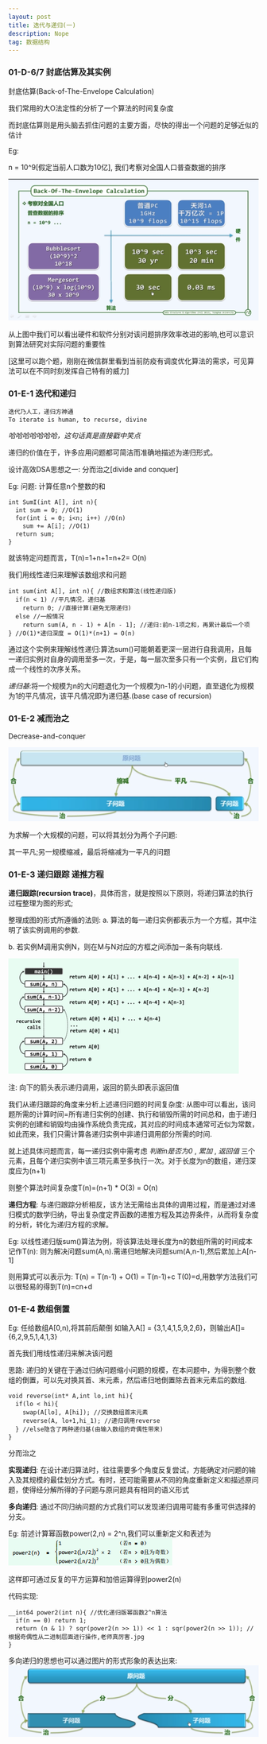 ```yaml
---
layout: post
title: 迭代与递归(一)
description: Nope
tag: 数据结构
---
```


### 01-D-6/7 封底估算及其实例

封底估算(Back-of-The-Envelope Calculation)

我们常用的大O法定性的分析了一个算法的时间复杂度

而封底估算则是用头脑去抓住问题的主要方面，尽快的得出一个问题的足够近似的估计

Eg:

n = 10^9[假定当前人口数为10亿],
我们考察对全国人口普查数据的排序

![](/images/post_image/封底估算.png)

从上图中我们可以看出硬件和软件分别对该问题排序效率改进的影响,也可以意识到算法研究对实际问题的重要性

[这里可以跑个题，刚刚在微信群里看到当前防疫有调度优化算法的需求，可见算法可以在不同时刻发挥自己特有的威力]

### 01-E-1 迭代和递归

    迭代乃人工，递归方神通
    To iterate is human, to recurse, divine

*哈哈哈哈哈哈哈，这句话真是直接戳中笑点*

  递归的价值在于，许多应用问题都可简洁而准确地描述为递归形式。

设计高效DSA思想之一: 分而治之[divide and conquer]

Eg:
问题: 计算任意n个整数的和

```
int SumI(int A[], int n){
  int sum = 0; //O(1)
  for(int i = 0; i<n; i++) //O(n)
    sum += A[i]; //O(1)
  return sum;
}
```
就该特定问题而言，T(n)=1+n+1=n+2= O(n)

我们用线性递归来理解该数组求和问题

```
int sum(int A[], int n){ //数组求和算法(线性递归版)
  if(n < 1) //平凡情况，递归基
    return 0; //直接计算(避免无限递归)
  else //一般情况
    return sum(A, n - 1) + A[n - 1]; //递归:前n-1项之和，再累计最后一个项
} //O(1)*递归深度 = O(1)*(n+1) = O(n)
```

通过这个实例来理解线性递归:算法sum()可能朝着更深一层进行自我调用，且每一递归实例对自身的调用至多一次，于是，每一层次至多只有一个实例，且它们构成一个线性的次序关系。

*递归基*:将一个规模为n的大问题退化为一个规模为n-1的小问题，直至退化为规模为1的平凡情况，该平凡情况即为递归基.(base case of recursion)

### 01-E-2 减而治之
Decrease-and-conquer

![](/images/post_image/减而治之.png)

为求解一个大规模的问题，可以将其划分为两个子问题:

其一平凡;另一规模缩减，最后将缩减为一平凡的问题

### 01-E-3 递归跟踪 递推方程

**递归跟踪(recursion trace)**，具体而言，就是按照以下原则，将递归算法的执行过程整理为图的形式;

整理成图的形式所遵循的法则:
a. 算法的每一递归实例都表示为一个方框，其中注明了该实例调用的参数.

b. 若实例M调用实例N，则在M与N对应的方框之间添加一条有向联线.

![](/images/post_image/递归调用.png)

注: 向下的箭头表示递归调用，返回的箭头即表示返回值

我们从递归跟踪的角度来分析上述递归问题的时间复杂度:
从图中可以看出，该问题所需的计算时间=所有递归实例的创建、执行和销毁所需的时间总和，由于递归实例的创建和销毁均由操作系统负责完成，其对应的时间成本通常可近似为常数，如此而来，我们只需计算各递归实例中非递归调用部分所需的时间.

就上述具体问题而言，每一递归实例中需考虑 *判断n是否为0* , *累加* , *返回值* 三个元素，且每个递归实例中该三项元素至多执行一次。对于长度为n的数组，递归深度应为(n+1)

则整个算法时间复杂度T(n)=(n+1) * O(3) = O(n)

**递归方程**: 与递归跟踪分析相反，该方法无需给出具体的调用过程，而是通过对递归模式的数学归纳，导出复杂度定界函数的递推方程及其边界条件，从而将复杂度的分析，转化为递归方程的求解。

Eg: 以线性递归版sum()算法为例，将该算法处理长度为n的数组所需的时间成本记作T(n): 则为解决问题sum(A,n).需递归地解决问题sum(A,n-1),然后累加上A[n-1]

则用算式可以表示为: T(n) = T(n-1) + O(1) = T(n-1)+c
T(0)=d,用数学方法我们可以很轻易的得到T(n)=cn+d

### 01-E-4 数组倒置

Eg: 任给数组A[0,n),将其前后颠倒
如输入A[] = {3,1,4,1,5,9,2,6}，则输出A[]={6,2,9,5,1,4,1,3}

首先我们用线性递归来解决该问题

思路: 递归的关键在于通过归纳问题缩小问题的规模，在本问题中，为得到整个数组的倒置，可以先对换其首、末元素，然后递归地倒置除去首末元素后的数组.

```
void reverse(int* A,int lo,int hi){
  if(lo < hi){
    swap(A[lo], A[hi]); //交换数组首末元素
    reverse(A, lo+1,hi_1); //递归调用reverse
  } //else隐含了两种递归基(由输入数组的奇偶性带来)
}
```
分而治之

**实现递归**: 在设计递归算法时，往往需要多个角度反复尝试，方能确定对问题的输入及其规模的最佳划分方式。有时，还可能需要从不同的角度重新定义和描述原问题，使得经分解所得的子问题与原问题具有相同的语义形式


**多向递归**: 通过不同归纳问题的方式我们可以发现递归调用可能有多重可供选择的分支。

Eg: 前述计算幂函数power(2,n) = 2^n,我们可以重新定义和表述为
![](/images/post_image/幂函数的多向递归.png)

这样即可通过反复的平方运算和加倍运算得到power2(n)

代码实现:
```
__int64 power2(int n){ //优化递归版幂函数2^n算法
  if(n == 0) return 1;
  return (n & 1) ? sqr(power2(n >> 1)) << 1 : sqr(power2(n >> 1)); //根据奇偶性从二进制层面进行操作,老师真厉害.jpg
}
```

多向递归的思想也可以通过图片的形式形象的表达出来:
![](/images/post_image/分而治之.png)
